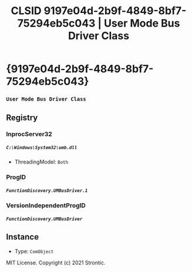 ﻿---
title: "CLSID 9197e04d-2b9f-4849-8bf7-75294eb5c043 | User Mode Bus Driver Class"
excerpt: What is COM-Object CLSID 9197e04d-2b9f-4849-8bf7-75294eb5c043?
---

# {9197e04d-2b9f-4849-8bf7-75294eb5c043}

### `User Mode Bus Driver Class`

## Registry


### InprocServer32

##### `C:\Windows\System32\umb.dll`
* ThreadingModel: `Both`

### ProgID

##### `FunctionDiscovery.UMBusDriver.1`

### VersionIndependentProgID

##### `FunctionDiscovery.UMBusDriver`

## Instance

* Type: `ComObject`

MIT License. Copyright (c) 2021 Strontic.


